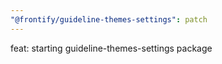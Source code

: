 ```yaml
---
"@frontify/guideline-themes-settings": patch
---
```


feat: starting guideline-themes-settings package
